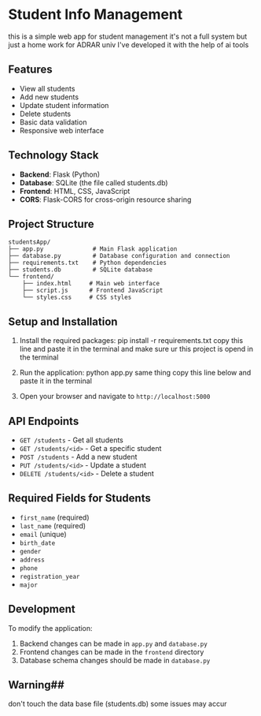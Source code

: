 # Student Info Management 

this is a simple web app for student management it's not a full system but just a home work for ADRAR univ I've developed it with the help of ai tools

## Features

- View all students
- Add new students
- Update student information
- Delete students
- Basic data validation
- Responsive web interface

## Technology Stack

- **Backend**: Flask (Python)
- **Database**: SQLite (the file called students.db)
- **Frontend**: HTML, CSS, JavaScript
- **CORS**: Flask-CORS for cross-origin resource sharing

## Project Structure

```
studentsApp/
├── app.py              # Main Flask application
├── database.py         # Database configuration and connection
├── requirements.txt    # Python dependencies
├── students.db         # SQLite database
└── frontend/
    ├── index.html     # Main web interface
    ├── script.js      # Frontend JavaScript
    └── styles.css     # CSS styles
```

## Setup and Installation


1. Install the required packages:
   pip install -r requirements.txt
   copy this line and paste it in the terminal and make sure ur this project is opend in the terminal
   
2. Run the application:
   python app.py
   same thing copy this line below and paste it in the terminal
   
3. Open your browser and navigate to `http://localhost:5000`

## API Endpoints

- `GET /students` - Get all students
- `GET /students/<id>` - Get a specific student
- `POST /students` - Add a new student
- `PUT /students/<id>` - Update a student
- `DELETE /students/<id>` - Delete a student

## Required Fields for Students

- `first_name` (required)
- `last_name` (required)
- `email` (unique)
- `birth_date`
- `gender`
- `address`
- `phone`
- `registration_year`
- `major`

## Development

To modify the application:
1. Backend changes can be made in `app.py` and `database.py`
2. Frontend changes can be made in the `frontend` directory
3. Database schema changes should be made in `database.py`

## Warning## 
don't touch the data base file (students.db) some issues may accur
